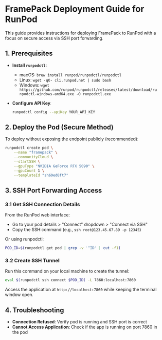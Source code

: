 # FramePack Deployment Guide for RunPod

This guide provides instructions for deploying FramePack to RunPod with a focus on secure access via SSH port forwarding.

## 1. Prerequisites

- **Install `runpodctl`**:
  - macOS: `brew install runpod/runpodctl/runpodctl`
  - Linux: `wget -qO- cli.runpod.net | sudo bash`
  - Windows: `wget https://github.com/runpod/runpodctl/releases/latest/download/runpodctl-windows-amd64.exe -O runpodctl.exe`

- **Configure API Key**:
  ```bash
  runpodctl config --apiKey YOUR_API_KEY
  ```

## 2. Deploy the Pod (Secure Method)

To deploy without exposing the endpoint publicly (recommended):

```bash
runpodctl create pod \
    --name "framepack" \
    --communityCloud \
    --startSSH \
    --gpuType "NVIDIA GeForce RTX 5090" \
    --gpuCount 1 \
    --templateId "sh69ed8ft7"
```

## 3. SSH Port Forwarding Access

### 3.1 Get SSH Connection Details

From the RunPod web interface:
- Go to your pod details > "Connect" dropdown > "Connect via SSH"
- Copy the SSH command (e.g., `ssh root@123.45.67.89 -p 12345`)

Or using runpodctl:
```bash
POD_ID=$(runpodctl get pod | grep -v '^ID' | cut -f1)
```

### 3.2 Create SSH Tunnel

Run this command on your local machine to create the tunnel:

```bash
eval $(runpodctl ssh connect $POD_ID) -L 7860:localhost:7860
```

Access the application at `http://localhost:7860` while keeping the terminal window open.

## 4. Troubleshooting

- **Connection Refused**: Verify pod is running and SSH port is correct
- **Cannot Access Application**: Check if the app is running on port 7860 in the pod